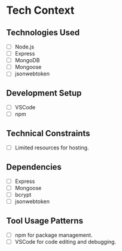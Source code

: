 # Tech Context

## Technologies Used
- [ ] Node.js
- [ ] Express
- [ ] MongoDB
- [ ] Mongoose
- [ ] jsonwebtoken

## Development Setup
- [ ] VSCode
- [ ] npm

## Technical Constraints
- [ ] Limited resources for hosting.

## Dependencies
- [ ] Express
- [ ] Mongoose
- [ ] bcrypt
- [ ] jsonwebtoken

## Tool Usage Patterns
- [ ] npm for package management.
- [ ] VSCode for code editing and debugging.
